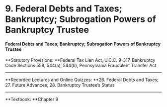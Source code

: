 # 9. Federal Debts and Taxes; Bankruptcy; Subrogation Powers of Bankruptcy Trustee

#### Federal Debts and Taxes; Bankruptcy; Subrogation Powers of Bankruptcy Trustee



**Statutory Provisions: **Federal Tax Lien Act, U.C.C. 9-317, Bankruptcy Code Sections 558, 544(a), 544(b), Pennsylvania Fraudulent Transfer Act

** **

**Recorded Lectures and Online Quizzes: **26. Federal Debts and Taxes; 27. Future Advances; 28. Bankruptcy Trustee’s Status

** **

**Textbook: **Chapter 9
